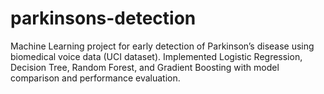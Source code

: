 # parkinsons-detection
Machine Learning project for early detection of Parkinson’s disease using biomedical voice data (UCI dataset). Implemented Logistic Regression, Decision Tree, Random Forest, and Gradient Boosting with model comparison and performance evaluation.
